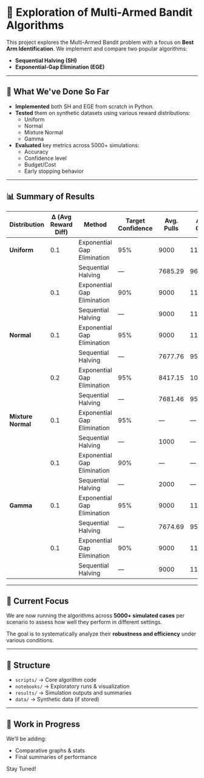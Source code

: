 # 🎯 Exploration of Multi-Armed Bandit Algorithms

This project explores the Multi-Armed Bandit problem with a focus on **Best Arm Identification**. We implement and compare two popular algorithms:

- **Sequential Halving (SH)**
- **Exponential-Gap Elimination (EGE)**

---

## 🧪 What We've Done So Far

- **Implemented** both SH and EGE from scratch in Python.
- **Tested** them on synthetic datasets using various reward distributions:
  - Uniform
  - Normal
  - Mixture Normal
  - Gamma
- **Evaluated** key metrics across 5000+ simulations:
  - Accuracy
  - Confidence level
  - Budget/Cost
  - Early stopping behavior

---

## 📊 Summary of Results

| Distribution     | Δ (Avg Reward Diff) | Method                  | Target Confidence | Avg. Pulls | Avg. Cost | Avg. Confidence | Accuracy (%) | Stopped Early (%) |
|------------------|---------------------|-------------------------|-------------------|------------|-----------|------------------|----------------|---------------------|
| **Uniform**       | 0.1                 | Exponential Gap Elimination | 95%              | 9000       | 1125      | 0.16             | 16.2           | 100                 |
|                  |                     | Sequential Halving          | —                | 7685.29    | 960.29    | 0.83             | 87             | 50.88               |
|                  | 0.1                 | Exponential Gap Elimination | 90%              | 9000       | 1124.95   | 0.16             | 15.86          | 100                 |
|                  |                     | Sequential Halving          | —                | 9000       | 1124.95   | 1.00             | 100            | 100                 |
| **Normal**        | 0.1                 | Exponential Gap Elimination | 95%              | 9000       | 1124.95   | 0.16             | 16.38          | 100                 |
|                  |                     | Sequential Halving          | —                | 7677.76    | 959.35    | 0.80             | 81.22          | 52.14               |
|                  | 0.2                 | Exponential Gap Elimination | 95%              | 8417.15    | 1052.16   | 0.77             | 76.58          | 42.02               |
|                  |                     | Sequential Halving          | —                | 7681.46    | 959.85    | 0.87             | 86.78          | 51.1                |
| **Mixture Normal**| 0.1                 | Exponential Gap Elimination | 95%              | —          | —         | —                | —              | —                   |
|                  |                     | Sequential Halving          | —                | 1000       | —         | —                | —              | —                   |
|                  | 0.1                 | Exponential Gap Elimination | 90%              | —          | —         | —                | —              | —                   |
|                  |                     | Sequential Halving          | —                | 2000       | —         | —                | —              | —                   |
| **Gamma**         | 0.1                 | Exponential Gap Elimination | 95%              | 9000       | 1124.97   | 0.16             | 17.14          | 100                 |
|                  |                     | Sequential Halving          | —                | 7674.69    | 958.97    | 0.72             | 69.08          | 52.76               |
|                  | 0.1                 | Exponential Gap Elimination | 90%              | 9000       | 1124.85   | 0.16             | 17.12          | 100                 |
|                  |                     | Sequential Halving          | —                | 9000       | 1124.85   | 0.96             | 99.96          | 100                 |

---

## 🧠 Current Focus

We are now running the algorithms across **5000+ simulated cases** per scenario to assess how well they perform in different settings.

The goal is to systematically analyze their **robustness and efficiency** under various conditions.

---

## 📁 Structure

- `scripts/` → Core algorithm code  
- `notebooks/` → Exploratory runs & visualization  
- `results/` → Simulation outputs and summaries  
- `data/` → Synthetic data (if stored) 

---

## 🚧 Work in Progress

We’ll be adding:
- Comparative graphs & stats
- Final summaries of performance

Stay Tuned!
